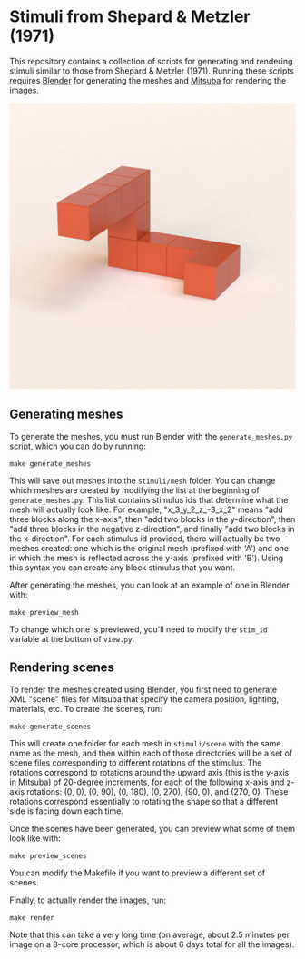 # Stimuli from Shepard & Metzler (1971)

This repository contains a collection of scripts for generating and rendering stimuli similar to those from Shepard & Metzler (1971). Running these scripts requires [Blender](https://www.blender.org/) for generating the meshes and [Mitsuba](https://www.mitsuba-renderer.org/) for rendering the images.

![](resources/preview.png)

## Generating meshes

To generate the meshes, you must run Blender with the `generate_meshes.py` script, which you can do by running:

```
make generate_meshes
```

This will save out meshes into the `stimuli/mesh` folder. You can change which meshes are created by modifying the list at the beginning of `generate_meshes.py`. This list contains stimulus ids that determine what the mesh will actually look like. For example, "x_3_y_2_z_-3_x_2" means "add three blocks along the x-axis", then "add two blocks in the y-direction", then "add three blocks in the negative z-direction", and finally "add two blocks in the x-direction". For each stimulus id provided, there will actually be two meshes created: one which is the original mesh (prefixed with 'A') and one in which the mesh is reflected across the y-axis (prefixed with 'B'). Using this syntax you can create any block stimulus that you want.

After generating the meshes, you can look at an example of one in Blender with:

```
make preview_mesh
```

To change which one is previewed, you'll need to modify the `stim_id` variable at the bottom of `view.py`.

## Rendering scenes

To render the meshes created using Blender, you first need to generate XML "scene" files for Mitsuba that specify the camera position, lighting, materials, etc. To create the scenes, run:

```
make generate_scenes
```

This will create one folder for each mesh in `stimuli/scene` with the same name as the mesh, and then within each of those directories will be a set of scene files corresponding to different rotations of the stimulus. The rotations correspond to rotations around the upward axis (this is the y-axis in Mitsuba) of 20-degree increments, for each of the following x-axis and z-axis rotations: (0, 0), (0, 90), (0, 180), (0, 270), (90, 0), and (270, 0). These rotations correspond essentially to rotating the shape so that a different side is facing down each time.

Once the scenes have been generated, you can preview what some of them look like with:

```
make preview_scenes
```

You can modify the Makefile if you want to preview a different set of scenes.

Finally, to actually render the images, run:

```
make render
```

Note that this can take a very long time (on average, about 2.5 minutes per image on a 8-core processor, which is about 6 days total for all the images).

